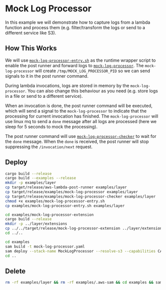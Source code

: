# Mock Log Processor

In this example we will demonstrate how to capture logs from a lambda function and process them (e.g. filter/transform the logs or send to a different service like S3).

## How This Works

We will use [`mock-log-processor-entry.sh`](./mock-log-processor-entry.sh) as the runtime wrapper script to enable the post runner and forward logs to [`mock-log-processor`](./mock-log-processor.rs). The `mock-log-processor` will create `/tmp/MOCK_LOG_PROCESSOR_PID` so we can send signals to it in the post runner command.

During lambda invocations, logs are stored in memory by the `mock-log-processor`. You can also change this behaviour as you need (e.g. store logs in a file or send to a different service).

When an invocation is done, the post runner command will be executed, which will send a signal to the `mock-log-processor` to indicate that the processing for current invocation has finished. The `mock-log-processor` will use linux mq to send a `done` message after all logs are processed (here we sleep for 5 seconds to mock the processing).

The post runner command will use [`mock-log-processor-checker`](./mock-log-processor-checker.rs) to wait for the `done` message. When the `done` is received, the post runner will stop suppressing the `/invocation/next` request.

## Deploy

```bash
cargo build --release
cargo build --examples --release
mkdir -p examples/layer
cp target/release/aws-lambda-post-runner examples/layer
cp target/release/examples/mock-log-processor examples/layer
cp target/release/examples/mock-log-processor-checker examples/layer
chmod +x examples/mock-log-processor-entry.sh
cp examples/mock-log-processor-entry.sh examples/layer

cd examples/mock-log-processor-extension
cargo build --release
mkdir -p ../layer/extensions
cp ../../target/release/mock-log-processor-extension ../layer/extensions/mock-log-processor-extension
cd ../..

cd examples
sam build -t mock-log-processor.yaml
sam deploy --stack-name MockLogProcessor --resolve-s3 --capabilities CAPABILITY_IAM
cd ..
```

## Delete

```bash
rm -rf examples/layer && rm -rf examples/.aws-sam && cd examples && sam delete --stack-name MockLogProcessor --no-prompts && cd ..
```
